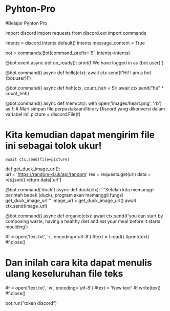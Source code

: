 # Pyhton-Pro
#Belajar Pyhton Pro

import discord
import requests
from discord.ext import commands

intents = discord.Intents.default()
intents.message_content = True

bot = commands.Bot(command_prefix='$', intents=intents)

@bot.event
async def on_ready():
    print(f'We have logged in as {bot.user}')

@bot.command()
async def hello(ctx):
    await ctx.send(f'Hi! I am a bot {bot.user}!')

@bot.command()
async def heh(ctx, count_heh = 5):
    await ctx.send("he" * count_heh)

@bot.command()
async def mem(ctx):
    with open('images/heart.png', 'rb') as f:
        # Mari simpan file perpustakaan/library Discord yang dikonversi dalam variabel ini!
        picture = discord.File(f)   
   # Kita kemudian dapat mengirim file ini sebagai tolok ukur!
    await ctx.send(file=picture)

def get_duck_image_url():    
    url = 'https://random-d.uk/api/random'
    res = requests.get(url)
    data = res.json()
    return data['url']


@bot.command('duck')
async def duck(ctx):
    '''Setelah kita memanggil perintah bebek (duck), program akan memanggil fungsi get_duck_image_url'''
    image_url = get_duck_image_url()
    await ctx.send(image_url)

@bot.command()
async def organic(ctx):
    await ctx.send(f'you can start by composing waste, having a healthy diet and eat your meal before it starts moulding')

    
#f = open('text.txt', 'r', encoding='utf-8')
#text = f.read()
#print(text) 
#f.close()

# Dan inilah cara kita dapat menulis ulang keseluruhan file teks
#f = open('text.txt', 'w', encoding='utf-8')
#text = 'New text'
#f.write(text)
#f.close()



    
bot.run("token discord")
